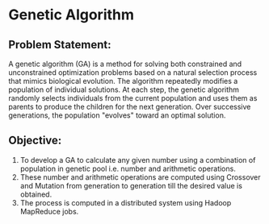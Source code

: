 # Genetic Algorithm
Problem Statement:
-------------------
A genetic algorithm (GA) is a method for solving both constrained and unconstrained optimization problems based on a natural selection process that mimics biological evolution. The algorithm repeatedly modifies a population of individual solutions. At each step, the genetic algorithm randomly selects individuals from the current population and uses them as parents to produce the children for the next generation. Over successive generations, the population "evolves" toward an optimal solution.


Objective:
-------------------
1. To develop a GA to calculate any given number using a combination of population in genetic pool i.e. number and arithmetic operations. 
2. These number and arithmetic operations are computed using Crossover and Mutation from generation to generation till the desired value is obtained.
3. The process is computed in a distributed system using Hadoop MapReduce jobs. 
